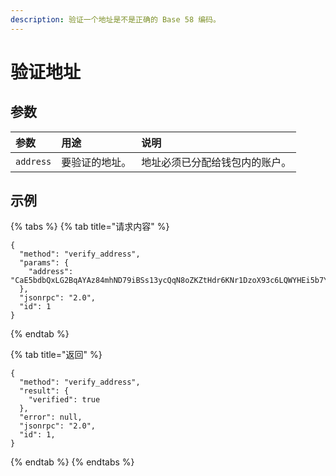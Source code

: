 ```yaml
---
description: 验证一个地址是不是正确的 Base 58 编码。
---
```


# 验证地址

## 参数

| 参数 | 用途 | 说明 |
| :--- | :--- | :--- |
| `address` | 要验证的地址。 | 地址必须已分配给钱包内的账户。 |

## 示例

{% tabs %}
{% tab title="请求内容" %}
```text
{
  "method": "verify_address",
  "params": {
    "address": "CaE5bdbQxLG2BqAYAz84mhND79iBSs13ycQqN8oZKZtHdr6KNr1DzoX93c6LQWYHEi5b7YLiJXcTRzqhDFB563Kr1uxD6iwERFbw7KLWA6",
  },
  "jsonrpc": "2.0",
  "id": 1
}
```
{% endtab %}

{% tab title="返回" %}
```text
{
  "method": "verify_address",
  "result": {
    "verified": true
  },
  "error": null,
  "jsonrpc": "2.0",
  "id": 1,
}
```
{% endtab %}
{% endtabs %}

